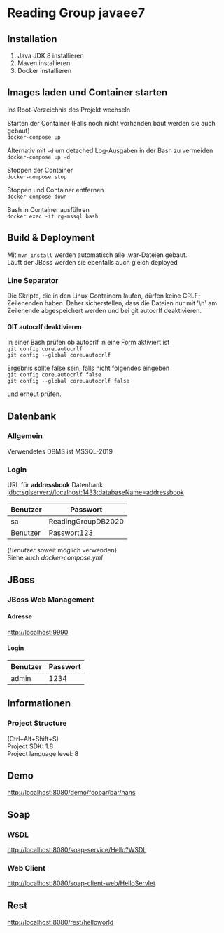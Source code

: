 # Reading Group javaee7

## Installation
1. Java JDK 8 installieren
2. Maven installieren
3. Docker installieren

## Images laden und Container starten
Ins Root-Verzeichnis des Projekt wechseln  
 
 Starten der Container (Falls noch nicht vorhanden baut werden sie auch gebaut)  
`docker-compose up`

Alternativ mit `-d` um detached Log-Ausgaben in der Bash zu vermeiden  
`docker-compose up -d`

Stoppen der Container  
`docker-compose stop`

Stoppen und Container entfernen  
`docker-compose down`

Bash in Container ausführen  
`docker exec -it rg-mssql bash`

## Build & Deployment
Mit `mvn install` werden automatisch alle .war-Dateien gebaut.  
Läuft der JBoss werden sie ebenfalls auch gleich deployed

### Line Separator
Die Skripte, die in den Linux Containern laufen, dürfen keine CRLF-Zeilenenden haben. Daher sicherstellen,
dass die Dateien nur mit '\n' am Zeilenende abgespeichert werden und bei git autocrlf deaktivieren.

#### GIT autocrlf deaktivieren

In einer Bash prüfen ob autocrlf in eine Form aktiviert ist  
`git config core.autocrlf`  
`git config --global core.autocrlf`

Ergebnis sollte false sein, falls nicht folgendes eingeben  
`git config core.autocrlf false`  
`git config --global core.autocrlf false` 

und erneut prüfen.

## Datenbank

### Allgemein
Verwendetes DBMS ist MSSQL-2019

### Login

URL für **addressbook** Datenbank  
<jdbc:sqlserver://localhost:1433;databaseName=addressbook>

Benutzer | Passwort
---------| -------------
sa       | ReadingGroupDB2020  
Benutzer | Passwort123

(*Benutzer* soweit möglich verwenden)  
Siehe auch *docker-compose.yml*

## JBoss

### JBoss Web Management

#### Adresse
<http://localhost:9990>

#### Login
Benutzer | Passwort
---------| -------------
 admin   | 1234

## Informationen

### Project Structure
(Ctrl+Alt+Shift+S)  
Project SDK: 1.8  
Project language level: 8

## Demo
<http://localhost:8080/demo/foobar/bar/hans>

## Soap
### WSDL
<http://localhost:8080/soap-service/Hello?WSDL>

### Web Client
<http://localhost:8080/soap-client-web/HelloServlet>

## Rest
<http://localhost:8080/rest/helloworld>